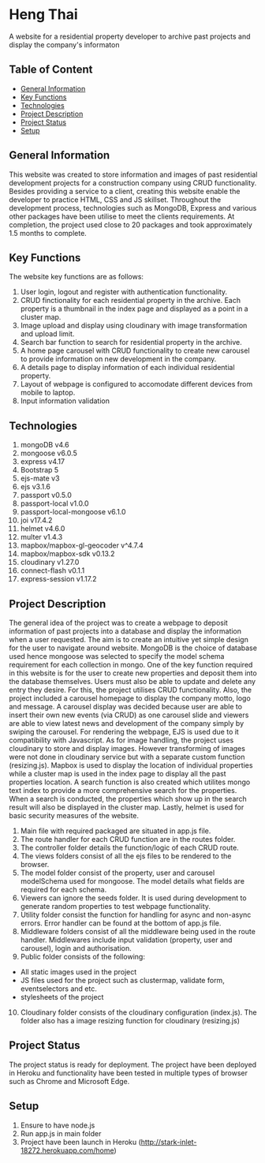 # Heng Thai
A website for a residential property developer to archive past projects and display the company's informaton

## Table of Content
* [General Information](#general-information)
* [Key Functions](#key-functions)
* [Technologies](#technologies)
* [Project Description](#project-description)
* [Project Status](#project-status)
* [Setup](#setup)

## General Information

This website was created to store information and images of past residential development projects for a construction company using CRUD functionality. Besides providing a service to a client, creating this website enable the developer to practice HTML, CSS and JS skillset. Throughout the development process, technologies such as MongoDB, Express and various other packages have been utilise to meet the clients requirements. At completion, the project used close to 20 packages and took approximately 1.5 months to complete. 

## Key Functions
The website key functions are as follows:
1.  User login, logout and register with authentication functionality.
2.  CRUD finctionality for each residential property in the archive. Each property is a thumbnail in the index page and displayed as a point in a cluster map.
3.  Image upload and display using cloudinary with image transformation and upload limit.
4.  Search bar function to search for residential property in the archive.
5.  A home page carousel with CRUD functionality to create new carousel to provide information on new development in the company.
6.  A details page to display information of each individual residential property. 
7.  Layout of webpage is configured to accomodate different devices from mobile to laptop.
8.  Input information validation

## Technologies
1. mongoDB v4.6
2. mongoose v6.0.5
3. express v4.17
4. Bootstrap 5
5. ejs-mate v3
6. ejs v3.1.6
7. passport v0.5.0
8. passport-local v1.0.0
9. passport-local-mongoose v6.1.0
10. joi v17.4.2
11. helmet v4.6.0
12. multer v1.4.3
13. mapbox/mapbox-gl-geocoder v^4.7.4
14. mapbox/mapbox-sdk v0.13.2
15. cloudinary v1.27.0
16. connect-flash v0.1.1
17. express-session v1.17.2

## Project Description
The general idea of the project was to create a webpage to deposit information of past projects into a database and display the information when a user requested. The aim is to create an intuitive yet simple design for the user to navigate around website. MongoDB is the choice of database used hence mongoose was selected to specify the model schema requirement for each collection in mongo. One of the key function required in this website is for the user to create new properties and deposit them into the database themselves. Users must also be able to update and delete any entry they desire. For this, the project utilises CRUD functionality. Also, the project included a carousel homepage to display the company motto, logo and message. A carousel display was decided because user are able to insert their own new events (via CRUD) as one carousel slide and viewers are able to view latest news and development of the company simply by swiping the carousel. For rendering the webpage, EJS is used due to it compatibility with Javascript. As for image handling, the project uses cloudinary to store and display images. However transforming of images were not done in cloudinary service but with a separate custom function (resizing.js). Mapbox is used to display the location of individual properties while a cluster map is used in the index page to display all the past properties location. A search function is also created which utilites mongo text index to provide a more comprehensive search for the properties. When a search is conducted, the properties which show up in the search result will also be displayed in the cluster map. Lastly, helmet is used for basic security measures of the website.

1. Main file with required packaged are situated in app.js file. 
2. The route handler for each CRUD function are in the routes folder. 
3. The controller folder details the function/logic of each CRUD route.
4. The views folders consist of all the ejs files to be rendered to the browser.
5. The model folder consist of the property, user and carousel modelSchema used for mongoose. The model details what fields are required for each schema.
6. Viewers can ignore the seeds folder. It is used during development to generate random properties to test webpage functionality.
7. Utility folder consist the function for handling for async and non-async errors. Error handler can be found at the bottom of app.js file.
8. Middleware folders consist of all the middleware being used in the route handler. Middlewares include input validation (property, user and carousel), login and authorisation.
9. Public folder consists of the following:
  - All static images used in the project
  - JS files used for the project such as clustermap, validate form, eventselectors and etc.
  - stylesheets of the project
10. Cloudinary folder consists of the cloudinary configuration (index.js). The folder also has a image resizing function for cloudinary (resizing.js)

## Project Status
The project status is ready for deployment. The project have been deployed in Heroku and functionality have been tested in multiple types of browser such as Chrome and Microsoft Edge.

## Setup
1. Ensure to have node.js
2. Run app.js in main folder
3. Project have been launch in Heroku (http://stark-inlet-18272.herokuapp.com/home)

